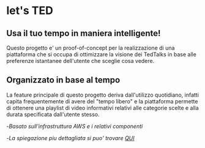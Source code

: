 # let's TED 
## Usa il tuo tempo in maniera intelligente!
Questo progetto e' un proof-of-concept per la realizzazione di una piattaforma che si occupa di ottimizzare la visione dei TedTalks in base alle preferenze istantanee dell'utente che sceglie cosa vedere.

## Organizzato in base al tempo
La feature principale di questo progetto deriva dall'utilizzo quotidiano, infatti capita frequentemente di avere del "tempo libero" e la piattaforma permette di ottenere una playlist di video informativi relativi alle categorie scelte e alla durata specificata dall'utente stesso.

-_Basato sull'infrastruttura AWS e i relativi componenti_

-_La spiegazione piu dettagliata si puo' trovare [QUI](/Presentazione/)_
